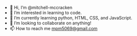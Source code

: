 - 👋 Hi, I’m @mitchell-mccracken
- 👀 I’m interested in learning to code.
- 🌱 I’m currently learning python, HTML, CSS, and JavaScript.
- 💞️ I’m looking to collaborate on anything!
- 📫 How to reach me mpm5069@gmail.com

<!---
mitchell-mccracken/mitchell-mccracken is a ✨ special ✨ repository because its `README.md` (this file) appears on your GitHub profile.
You can click the Preview link to take a look at your changes.
--->
